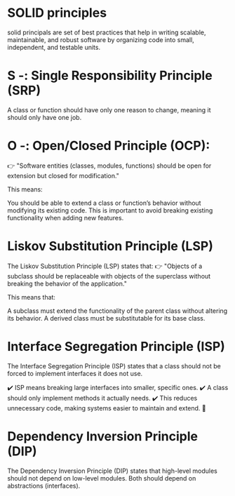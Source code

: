 # SOLID principles

solid principals are set of best practices that help in writing scalable, maintainable, and robust software by organizing code into small, independent, and testable units.

# S -: Single Responsibility Principle (SRP)

A class or function should have only one reason to change, meaning it should only have one job.

# O -: Open/Closed Principle (OCP):

👉 "Software entities (classes, modules, functions) should be open for extension but closed for modification."

This means:

You should be able to extend a class or function’s behavior without modifying its existing code.
This is important to avoid breaking existing functionality when adding new features.

# Liskov Substitution Principle (LSP)

The Liskov Substitution Principle (LSP) states that:
👉 "Objects of a subclass should be replaceable with objects of the superclass without breaking the behavior of the application."

This means that:

A subclass must extend the functionality of the parent class without altering its behavior.
A derived class must be substitutable for its base class.

# Interface Segregation Principle (ISP)

The Interface Segregation Principle (ISP) states that a class should not be forced to implement interfaces it does not use.

✔️ ISP means breaking large interfaces into smaller, specific ones.
✔️ A class should only implement methods it actually needs.
✔️ This reduces unnecessary code, making systems easier to maintain and extend. 🚀

# Dependency Inversion Principle (DIP)

The Dependency Inversion Principle (DIP) states that high-level modules should not depend on low-level modules. Both should depend on abstractions (interfaces).
